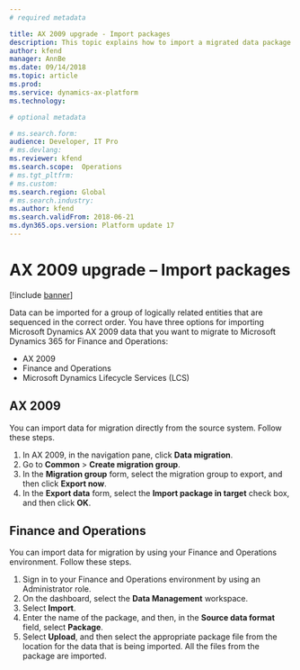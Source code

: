 ```yaml
---
# required metadata

title: AX 2009 upgrade - Import packages
description: This topic explains how to import a migrated data package from Microsoft Dynamics AX 2009 into Microsoft Dynamics 365 for Finance and Operations.
author: kfend
manager: AnnBe
ms.date: 09/14/2018
ms.topic: article
ms.prod: 
ms.service: dynamics-ax-platform
ms.technology: 

# optional metadata

# ms.search.form:  
audience: Developer, IT Pro
# ms.devlang: 
ms.reviewer: kfend
ms.search.scope:  Operations
# ms.tgt_pltfrm: 
# ms.custom: 
ms.search.region: Global
# ms.search.industry:
ms.author: kfend
ms.search.validFrom: 2018-06-21
ms.dyn365.ops.version: Platform update 17
---
```


# AX 2009 upgrade – Import packages

[!include [banner](../includes/banner.md)]

Data can be imported for a group of logically related entities that are sequenced in the correct order. You have three options for importing Microsoft Dynamics AX 2009 data that you want to migrate to Microsoft Dynamics 365 for Finance and Operations:

- AX 2009
- Finance and Operations
- Microsoft Dynamics Lifecycle Services (LCS)

## AX 2009
You can import data for migration directly from the source system. Follow these steps.

1. In AX 2009, in the navigation pane, click **Data migration**.
2. Go to **Common** \> **Create migration group**.
3. In the **Migration group** form, select the migration group to export, and then click **Export now**.
4. In the **Export data** form, select the **Import package in target** check box, and then click **OK**.

## Finance and Operations
You can import data for migration by using your Finance and Operations environment. Follow these steps.

1. Sign in to your Finance and Operations environment by using an Administrator role.
2. On the dashboard, select the **Data Management** workspace.
3. Select **Import**.
4. Enter the name of the package, and then, in the **Source data format** field, select **Package**.
5. Select **Upload**, and then select the appropriate package file from the location for the data that is being imported. All the files from the package are imported.

